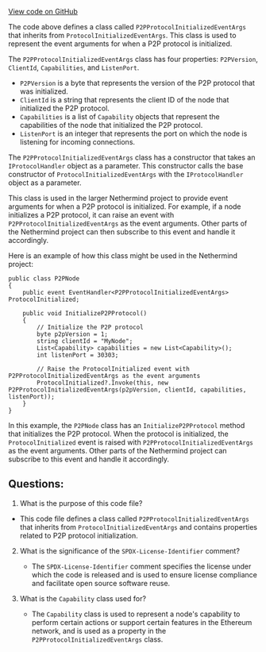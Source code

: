 [View code on GitHub](https://github.com/NethermindEth/nethermind/src/Nethermind/Nethermind.Network/P2P/EventArg/P2PProtocolInitializedEventArgs.cs)

The code above defines a class called `P2PProtocolInitializedEventArgs` that inherits from `ProtocolInitializedEventArgs`. This class is used to represent the event arguments for when a P2P protocol is initialized. 

The `P2PProtocolInitializedEventArgs` class has four properties: `P2PVersion`, `ClientId`, `Capabilities`, and `ListenPort`. 

- `P2PVersion` is a byte that represents the version of the P2P protocol that was initialized. 
- `ClientId` is a string that represents the client ID of the node that initialized the P2P protocol. 
- `Capabilities` is a list of `Capability` objects that represent the capabilities of the node that initialized the P2P protocol. 
- `ListenPort` is an integer that represents the port on which the node is listening for incoming connections. 

The `P2PProtocolInitializedEventArgs` class has a constructor that takes an `IProtocolHandler` object as a parameter. This constructor calls the base constructor of `ProtocolInitializedEventArgs` with the `IProtocolHandler` object as a parameter. 

This class is used in the larger Nethermind project to provide event arguments for when a P2P protocol is initialized. For example, if a node initializes a P2P protocol, it can raise an event with `P2PProtocolInitializedEventArgs` as the event arguments. Other parts of the Nethermind project can then subscribe to this event and handle it accordingly. 

Here is an example of how this class might be used in the Nethermind project:

```
public class P2PNode
{
    public event EventHandler<P2PProtocolInitializedEventArgs> ProtocolInitialized;

    public void InitializeP2PProtocol()
    {
        // Initialize the P2P protocol
        byte p2pVersion = 1;
        string clientId = "MyNode";
        List<Capability> capabilities = new List<Capability>();
        int listenPort = 30303;

        // Raise the ProtocolInitialized event with P2PProtocolInitializedEventArgs as the event arguments
        ProtocolInitialized?.Invoke(this, new P2PProtocolInitializedEventArgs(p2pVersion, clientId, capabilities, listenPort));
    }
}
``` 

In this example, the `P2PNode` class has an `InitializeP2PProtocol` method that initializes the P2P protocol. When the protocol is initialized, the `ProtocolInitialized` event is raised with `P2PProtocolInitializedEventArgs` as the event arguments. Other parts of the Nethermind project can subscribe to this event and handle it accordingly.
## Questions: 
 1. What is the purpose of this code file?
   - This code file defines a class called `P2PProtocolInitializedEventArgs` that inherits from `ProtocolInitializedEventArgs` and contains properties related to P2P protocol initialization.

2. What is the significance of the `SPDX-License-Identifier` comment?
   - The `SPDX-License-Identifier` comment specifies the license under which the code is released and is used to ensure license compliance and facilitate open source software reuse.

3. What is the `Capability` class used for?
   - The `Capability` class is used to represent a node's capability to perform certain actions or support certain features in the Ethereum network, and is used as a property in the `P2PProtocolInitializedEventArgs` class.